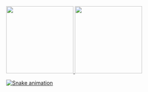 <div>
  <a href="https://github.com/Ruanrls">
  <img height="180em" src="https://github-readme-stats.vercel.app/api/top-langs/?username=Ruanrls&layout=compact&langs_count=7&theme=dracula"/>
  <img height="180em" src="https://github-readme-stats.vercel.app/api?username=Ruanrls&show_icons=true&theme=dracula&include_all_commits=true&count_private=true"/>
</div>

  ![Snake animation](https://github.com/seu-usuário-aqui/Ruanrls/blob/output/github-contribution-grid-snake.svg)
